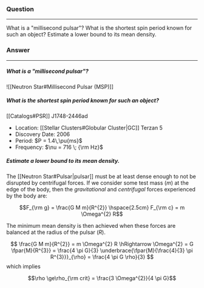 ### Question
---
What is a "millisecond pulsar"? What is the shortest spin period known for such an object? Estimate a lower bound to its mean density.

### Answer
---
##### What is a "millisecond pulsar"?

![[Neutron Star#Millisecond Pulsar (MSP)]]

##### What is the shortest spin period known for such an object?

[[Catalogs#PSR]] J1748-2446ad 
- Location: [[Stellar Clusters#Globular Cluster|GC]] Terzan 5
- Discovery Date: 2006
- Period: $P = 1.4\,\pu{ms}$
- Frequency: $\nu = 716 \; {\rm Hz}$

##### Estimate a lower bound to its mean density.

The [[Neutron Star#Pulsar|pulsar]] must be at least dense enough to not be disrupted by centrifugal forces. If we consider some test mass ($m$) at the edge of the body, then  the *gravitational* and *centrifugal* forces experienced by the body are: 

$$F_{\rm g} = \frac{G M m}{R^{2}} \hspace{2.5cm} F_{\rm c} = m \Omega^{2} R$$

The minimum mean density is then achieved when these forces are balanced at the radius of the pulsar ($R$).

$$
\frac{G M m}{R^{2}} = m \Omega^{2} R
\hRightarrow
\Omega^{2} = G \fpar{M}{R^{3}} = \frac{4 \pi G}{3} \underbrace{\fpar{M}{\frac{4}{3} \pi R^{3}}}_{\rho} = \frac{4 \pi G \rho}{3}
$$
which implies 


$$\rho \ge\rho_{\rm crit} = \frac{3 \Omega^{2}}{4 \pi G}$$
